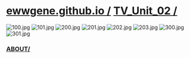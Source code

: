 
# [ewwgene.github.io /](https://ewwgene.github.io/) [TV_Unit_02 /](https://ewwgene.github.io/TV_Unit_02)

<a id="100"></a> ![100.jpg](https://ewwgene.github.io/TV_Unit_02/100.jpg)
<a id="101"></a> ![101.jpg](https://ewwgene.github.io/TV_Unit_02/101.jpg)
<a id="200m"></a> ![200.jpg](https://ewwgene.github.io/TV_Unit_02/Making/200.jpg)
<a id="201m"></a> ![201.jpg](https://ewwgene.github.io/TV_Unit_02/Making/201.jpg)
<a id="202m"></a> ![202.jpg](https://ewwgene.github.io/TV_Unit_02/Making/202.jpg)
<a id="203m"></a> ![203.jpg](https://ewwgene.github.io/TV_Unit_02/Making/203.jpg)
<a id="300"></a> ![300.jpg](https://ewwgene.github.io/TV_Unit_02/300.jpg)
<a id="301"></a> ![301.jpg](https://ewwgene.github.io/TV_Unit_02/301.jpg)


### [ABOUT/](https://ewwgene.github.io/) 
